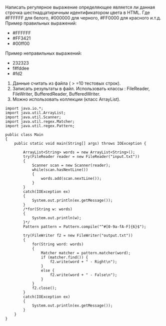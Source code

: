 Написать регулярное выражение определяющее является ли данная строчка шестнадцатиричным
идентификатором цвета в HTML. Где #FFFFFF для белого, #000000 для черного, #FF0000 для
красного и.т.д.
Пример правильных выражений:
* #FFFFFF
* #FF3421
* #00ff00

Пример неправильных выражений:

* 232323
* f#fddee
* #fd2 

1. Данные считать из файла ( > =10 тестовых строк).
2. Записать результаты в файл. Использовать классы : FileReader, FileWriter, BufferedReader,
BufferedWriter.
3. Можно использовать коллекции (класс ArrayList).

```
import java.io.*;
import java.util.ArrayList;
import java.util.Scanner;
import java.util.regex.Matcher;
import java.util.regex.Pattern;

public class Main
{
    public static void main(String[] args) throws IOException {

        ArrayList<String> words = new ArrayList<String>();
        try(FileReader reader = new FileReader("input.txt"))
        {
            Scanner scan = new Scanner(reader);
            while(scan.hasNextLine())
            {
                words.add(scan.nextLine());
            }
        }
        catch(IOException ex)
        {
            System.out.println(ex.getMessage());
        }
        /*for(String w: words)
        {
            System.out.println(w);
        }*/
        Pattern pattern = Pattern.compile("^#[0-9a-fA-F]{6}$");

        try(FileWriter f2 = new FileWriter("output.txt"))
        {
            for(String word: words)
            {
                Matcher matcher = pattern.matcher(word);
                if (matcher.find()) {
                    f2.write(word + " - Right\n");
                }
                else {
                    f2.write(word + " - False\n");
                }
            }
            f2.close();
        }
        catch(IOException ex)
        {
            System.out.println(ex.getMessage());
        }
    }
}
```
